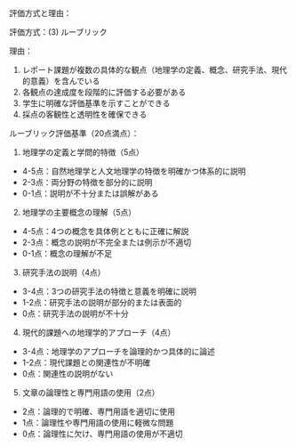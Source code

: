評価方式と理由：

評価方式：(3) ルーブリック

理由：
1. レポート課題が複数の具体的な観点（地理学の定義、概念、研究手法、現代的意義）を含んでいる
2. 各観点の達成度を段階的に評価する必要がある
3. 学生に明確な評価基準を示すことができる
4. 採点の客観性と透明性を確保できる

ルーブリック評価基準（20点満点）：

1. 地理学の定義と学問的特徴（5点）
- 4-5点：自然地理学と人文地理学の特徴を明確かつ体系的に説明
- 2-3点：両分野の特徴を部分的に説明
- 0-1点：説明が不十分または誤解がある

2. 地理学の主要概念の理解（5点）
- 4-5点：4つの概念を具体例とともに正確に解説
- 2-3点：概念の説明が不完全または例示が不適切
- 0-1点：概念の理解が不足

3. 研究手法の説明（4点）
- 3-4点：3つの研究手法の特徴と意義を明確に説明
- 1-2点：研究手法の説明が部分的または表面的
- 0点：研究手法の説明が不十分

4. 現代的課題への地理学的アプローチ（4点）
- 3-4点：地理学のアプローチを論理的かつ具体的に論述
- 1-2点：現代課題との関連性が不明確
- 0点：関連性の説明がない

5. 文章の論理性と専門用語の使用（2点）
- 2点：論理的で明確、専門用語を適切に使用
- 1点：論理性や専門用語の使用に軽微な問題
- 0点：論理性に欠け、専門用語の使用が不適切